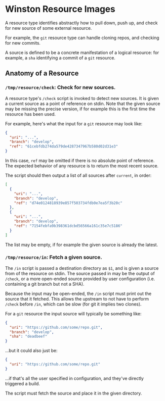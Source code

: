# Winston Resource Images

A resource type identifies abstractly how to pull down, push up, and check for
new source of some external resource.

For example, the `git` resource type can handle cloning repos, and checking
for new commits.

A source is defined to be a concrete manifestation of a logical resource: for
example, a `sha` identifying a commit of a `git` resource.

## Anatomy of a Resource

### `/tmp/resource/check`: Check for new sources.

A resource type's `/check` script is invoked to detect new sources. It is
given a current source as a point of reference on stdin. Note that the given
source may be missing the precise version, if for example this is the first
time the resource has been used.

For example, here's what the input for a `git` resource may look like:

```json
{
  "uri": "...",
  "branch": "develop",
  "ref": "61cebfdb274da579de4287347967b580d02d31e3"
}
```

In this case, `ref` may be omitted if there is no absolute point of reference.
The expected behavior of any resource is to return the most recent source.

The script should then output a list of all sources after `current`, in order:

```json
[
  {
    "uri": "...",
    "branch": "develop",
    "ref": "d74e0124818939e857f503734fdb0e7ea5f3b20c"
  },
  {
    "uri": "...",
    "branch": "develop",
    "ref": "7154febfa9b398361dcbd56566a161c35e7c5186"
  }
]
```

The list may be empty, if for example the given source is already the latest.

### `/tmp/resource/in`: Fetch a given source.

The `/in` script is passed a destination directory as `$1`, and is given
a source from of the resource on stdin. The source passed in may be the output
of `/check`, or a more open-ended source provided by user configuration (i.e.
containing a git branch but not a SHA).

Because the input may be open-ended, the `/in` script must print out the
source that it fetched. This allows the upstream to not have to perform
`/check` before `/in`, which can be slow (for git it implies two clones).

For a `git` resource the input source will typically be something like:

```json
{
  "uri": "https://github.com/some/repo.git",
  "branch": "develop",
  "sha": "deadbeef"
}
```

...but it could also just be:

```json
{
  "uri": "https://github.com/some/repo.git"
}
```

...if that's all the user specified in configuration, and they've directly
triggered a build.

The script must fetch the source and place it in the given directory.
